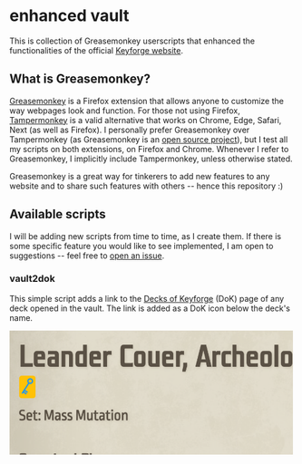 # enhanced vault
This is collection of Greasemonkey userscripts that enhanced the functionalities of the official [Keyforge website](https://www.keyforgegame.com).

## What is Greasemonkey?
[Greasemonkey](https://www.greasespot.net/) is a Firefox extension that allows anyone to customize the way webpages look and function. For those not using Firefox, [Tampermonkey](https://www.tampermonkey.net/) is a valid alternative that works on Chrome, Edge, Safari, Next (as well as Firefox). I personally prefer Greasemonkey over Tampermonkey (as Greasemonkey is an [open source project](https://github.com/greasemonkey/greasemonkey/)), but I test all my scripts on both extensions, on Firefox and Chrome. Whenever I refer to Greasemonkey, I implicitly include Tampermonkey, unless otherwise stated. 

Greasemonkey is a great way for tinkerers to add new features to any website and to share such features with others -- hence this repository :)


## Available scripts

I will be adding new scripts from time to time, as I create them. If there is some specific feature you would like to see implemented, I am open to suggestions -- feel free to [open an issue](https://github.com/fgiobergia/enhanced-vault/issues/new).

### vault2dok 
This simple script adds a link to the [Decks of Keyforge](https://decksofkeyforge.com) (DoK) page of any deck opened in the vault. The link is added as a DoK icon below the deck's name. 

<img src="imgs/vault2dok.png" width="500"/>
